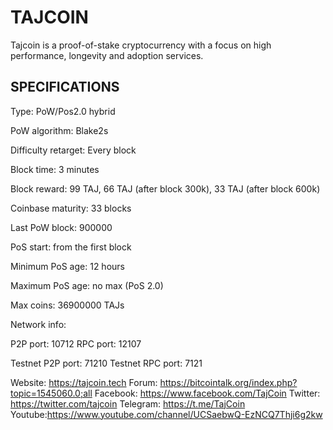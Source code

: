 TAJCOIN
======

Tajcoin is a proof-of-stake cryptocurrency with a focus on high performance, longevity and adoption services.


SPECIFICATIONS
--------------
Type:                   PoW/Pos2.0 hybrid

PoW algorithm:          Blake2s

Difficulty retarget:    Every block

Block time:             3 minutes

Block reward:           99 TAJ, 66 TAJ (after block 300k), 33 TAJ (after block 600k)

Coinbase maturity:      33 blocks

Last PoW block:         900000

PoS start:              from the first block

Minimum PoS age:        12 hours

Maximum PoS age:        no max (PoS 2.0)

Max coins:              36900000 TAJs

Network info:

P2P port: 10712
RPC port: 12107

Testnet P2P port: 71210
Testnet RPC port: 7121

Website: https://tajcoin.tech
Forum: https://bitcointalk.org/index.php?topic=1545060.0;all
Facebook: https://www.facebook.com/TajCoin
Twitter: https://twitter.com/tajcoin
Telegram: https://t.me/TajCoin
Youtube:https://www.youtube.com/channel/UCSaebwQ-EzNCQ7Thji6g2kw
